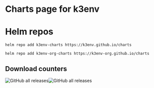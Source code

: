# Charts page for k3env

# Helm repos

`helm repo add k3env-charts https://k3env.github.io/charts`

`helm repo add k3env-org-charts https://k3env-org.github.io/charts` 

## Download counters

![GitHub all releases](https://img.shields.io/github/downloads/k3env-org/charts/total?label=k3env-org&style=for-the-badge)![GitHub all releases](https://img.shields.io/github/downloads/k3env/charts/total?label=k3env&style=for-the-badge)
